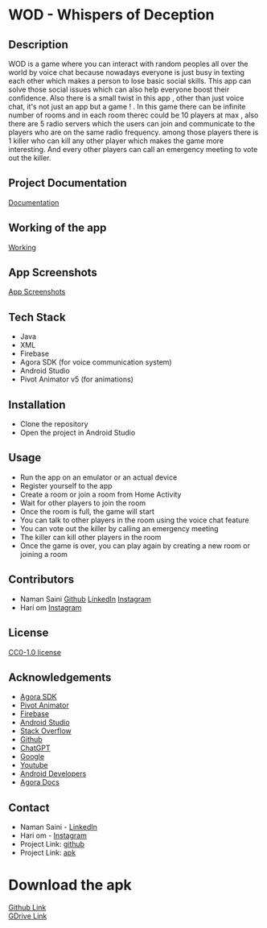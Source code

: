 # WOD - Whispers of Deception

## Description

WOD is a game where you can interact with random peoples all over the world by voice chat because
nowadays everyone is just busy in texting each other which makes a person to lose basic social
skills. This app can solve those social issues which can also help everyone boost their confidence.
Also there is a small twist in this app , other than just voice chat, it's not just an app but a
game ! . In this game there can be infinite number of rooms and in each room therec could be 10
players at max , also there are 5 radio servers which the users can join and communicate to the
players who are on the same radio frequency. among those players there is 1 killer who can kill any
other player which makes the game more interesting. And every other players can call an emergency
meeting to vote out the killer.

## Project Documentation

[Documentation](https://github.com/realpxd/WOD/wiki)

## Working of the app

[Working](https://github.com/realpxd/WOD/wiki/Working-of-the-Project)

## App Screenshots

[App Screenshots](https://github.com/realpxd/WOD/tree/master/ss)

## Tech Stack

- Java
- XML
- Firebase
- Agora SDK (for voice communication system)
- Android Studio
- Pivot Animator v5 (for animations)

## Installation

- Clone the repository
- Open the project in Android Studio

## Usage

- Run the app on an emulator or an actual device
- Register yourself to the app
- Create a room or join a room from Home Activity
- Wait for other players to join the room
- Once the room is full, the game will start
- You can talk to other players in the room using the voice chat feature
- You can vote out the killer by calling an emergency meeting
- The killer can kill other players in the room
- Once the game is over, you can play again by creating a new room or joining a room

## Contributors

- Naman Saini
  [Github](https://github.com/realpxd)
  [LinkedIn](https://www.linkedin.com/in/programmerxd)
  [Instagram](https://www.instagram.com/programmerxd/)
- Hari om
  [Instagram](https://www.instagram.com/potter_1_18/)

## License

[CC0-1.0 license](https://github.com/realpxd/WOD/blob/master/LICENSE)

## Acknowledgements

- [Agora SDK](https://www.agora.io/en/)
- [Pivot Animator](http://pivotanimator.net/)
- [Firebase](https://firebase.google.com/)
- [Android Studio](https://developer.android.com/studio)
- [Stack Overflow](https://stackoverflow.com/)
- [Github](https://github.com)
- [ChatGPT](https://chat.openai.com/)
- [Google](https://www.google.com/)
- [Youtube](https://www.youtube.com/)
- [Android Developers](https://developer.android.com/)
- [Agora Docs](https://docs.agora.io/en/)

## Contact

- Naman Saini - [LinkedIn](https://www.linkedin.com/in/programmerxd)
- Hari om - [Instagram](https://www.instagram.com/potter_1_18/)
- Project Link: [github](https://github.com/realpxd/WOD)
- Project Link: [apk](https://github.com/realpxd/WOD/blob/master/app/release/app-release.apk)

# Download the apk

[Github Link](https://github.com/realpxd/WOD/blob/master/app/release/app-release.apk) <br/>
[GDrive Link](https://drive.google.com/file/d/1Qkmt0xx6VwAhRzYlsLFnfUq0hatj-hJG/view?usp=drivesdk)
